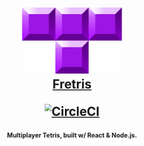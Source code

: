 
<h1 align="center">
  <a href="https://github.com/adrianplavka/fretris"><img src="icons/fretris.png" alt="Fretris" height="150"/></a><br>
  <a href="https://github.com/adrianplavka/fretris">Fretris</a>

[![CircleCI](https://circleci.com/gh/adrianplavka/fretris.svg?style=svg)](https://circleci.com/gh/adrianplavka/fretris)
</h1>

<h4 align="center">Multiplayer Tetris, built w/ React & Node.js.</h4>
